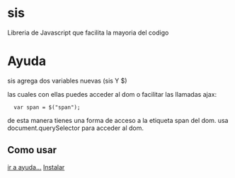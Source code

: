 # sis
Libreria de Javascript que facilita la mayoria del codigo

# Ayuda

sis agrega dos variables nuevas (sis Y $)

las cuales con ellas puedes acceder al dom o facilitar las llamadas ajax:

```
  var span = $("span");
```

de esta manera tienes una forma de acceso a la etiqueta span del dom. usa document.querySelector para acceder al dom.

## Como usar

  [ir a ayuda...](dir/)
  [Instalar](vertions/)
